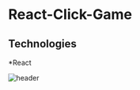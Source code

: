 # React-Click-Game #

## Technologies ##

*React




![header](https://github.com/kellidragon/React-Click-Game/react-click-game/public/images/react.png)
